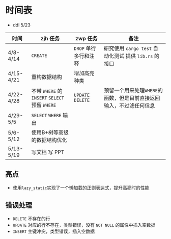 # 时间表

- ddl 5/23

| 时间 | zjh 任务 | zwp 任务 | 备注 |
| ---- | -------- | -------- | ---- |
| 4/8-4/14 | `CREATE` | `DROP` 单行多行和注释| 研究使用 `cargo test` 自动化测试 提供 `lib.rs` 的接口 |
| 4/15-4/21 | 重构数据结构 |  增加高亮种类 | |
| 4/22-4/28 |不带 `WHERE` 的 `INSERT` `SELECT` 预留 `WHERE`| `UPDATE` `DELETE` | 预留一个用来处理`WHERE`的函数，但是目前直接返回输入，不过滤任何信息 |
| 4/29-5/5 |  `SELECT` `WHERE` 输出|  |  |
| 5/6-5/12 | 使用B+树等高级的数据结构优化|  |  |
| 5/13-5/19 | 写文档 写 PPT |  |  |

## 亮点

- 使用`lazy_static`实现了一个懒加载的正则表达式，提升高亮时的性能

## 错误处理

- `DELETE` 不存在的行
- `UPDATE` 对应的行不存在，类型错误，没有 `NOT NULL` 的属性中插入空数据
- `INSERT` 主键冲突，类型错误，插入空数据
